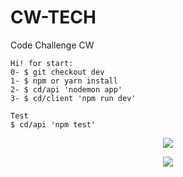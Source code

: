# CW-TECH
Code Challenge CW

```
Hi! for start:
0- $ git checkout dev
1- $ npm or yarn install
2- $ cd/api 'nodemon app' 
3- $ cd/client 'npm run dev'

Test
$ cd/api 'npm test'

```
<p align='center'>
      <img align="center" src="https://res.cloudinary.com/dwtkwakbc/image/upload/v1658963837/CW/CW-home_s94t1j.png"/>
</p>

<p align='center'>
      <img align="center" src="https://res.cloudinary.com/dwtkwakbc/image/upload/v1658963837/CW/CW-challenge_qschiq.png"/>
</p>

